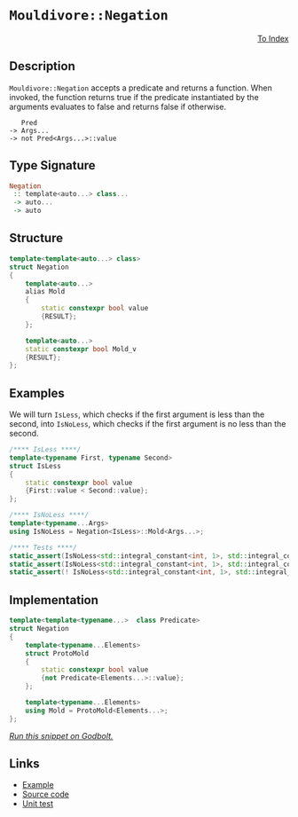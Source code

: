 <!-- Copyright 2024 Feng Mofan
SPDX-License-Identifier: Apache-2.0 -->

# `Mouldivore::Negation`

<p style='text-align: right;'><a href="../../../facilities/metafunctions.md#mouldivore-negation">To Index</a></p>

## Description

`Mouldivore::Negation` accepts a predicate and returns a function. When invoked, the function returns true if the predicate instantiated by the arguments evaluates to false and returns false if otherwise.

<pre><code>   Pred
-> Args...
-> not Pred&lt;Args...&gt;::value</code></pre>

## Type Signature

```Haskell
Negation
 :: template<auto...> class...
 -> auto...
 -> auto
```

## Structure

```C++
template<template<auto...> class>
struct Negation
{
    template<auto...>
    alias Mold
    {
        static constexpr bool value
        {RESULT};
    };

    template<auto...>
    static constexpr bool Mold_v 
    {RESULT};
};
```

## Examples

We will turn `IsLess`, which checks if the first argument is less than the second, into `IsNoLess`, which checks if the first argument is no less than the second.

```C++
/**** IsLess ****/
template<typename First, typename Second>
struct IsLess
{
    static constexpr bool value
    {First::value < Second::value};
};

/**** IsNoLess ****/
template<typename...Args>
using IsNoLess = Negation<IsLess>::Mold<Args...>;

/**** Tests ****/
static_assert(IsNoLess<std::integral_constant<int, 1>, std::integral_constant<int, 1>>::value);
static_assert(IsNoLess<std::integral_constant<int, 1>, std::integral_constant<int, 0>>::value);
static_assert(! IsNoLess<std::integral_constant<int, 1>, std::integral_constant<int, 2>>::value);
```

## Implementation

```C++
template<template<typename...>  class Predicate>
struct Negation
{
    template<typename...Elements>
    struct ProtoMold
    {
        static constexpr bool value 
        {not Predicate<Elements...>::value};
    };

    template<typename...Elements>
    using Mold = ProtoMold<Elements...>;
};
```

[*Run this snippet on Godbolt.*](https://godbolt.org/#z:OYLghAFBqd5QCxAYwPYBMCmBRdBLAF1QCcAaPECAMzwBtMA7AQwFtMQByARg9KtQYEAysib0QXACx8BBAKoBnTAAUAHpwAMvAFYTStJg1DIApACYAQuYukl9ZATwDKjdAGFUtAK4sGe1wAyeAyYAHI%2BAEaYxCCSXKQADqgKhE4MHt6%2BekkpjgJBIeEsUTFxtpj2eQxCBEzEBBk%2BfvF2mA5pNXUEBWGR0bEttfWNWYNdPUUlAwCUtqhexMjsHAD0AFQbm1vbO5srJhoAguubANQAkiwJ9GyCTFWnW/tHJ7tvu8%2BHB4cEmFcGvxMAGY3L9/vdMMDQQBPBKMViYAB0yOB2FOp2QBgUClOymImHwokBQOw3wUBGIXgcp1CmGA9zS3xMAHYrEd0eiwdcIVCCLD4WxkYjsDdGAQFKjvhzTuTKdS8agiABZTzoKUcllsw7S6XkhnIDECcmYVQJYinCKoTynABuYi8mFO6p1TtZDEVuPxhJ5IJFfzFCiFqJAIDt3khzIAIsCtdKWdGgVrnacuQDISC%2BXDmILkX7buLJeyOV4UkZTiraOgnUDI57FagK2rfaLBIGUSSY0yo52jt9Xu9tp9%2B6dsKpWNdHU8%2BwOPkze2YgcFMV4sNWYXCAPoUpiECUd3svLYXBQBTDYx57b6pn3rgWOgBieGI5NIKf52cdQjaAibpKOsqpAhj1PbEu1jDk9UcA00AYY1TXNS1rTDB1k01R9nwIENkMdKFTi/GD0Cw%2B0IwTJNu0TOdjiPc4FFCVAQJxKcjmvYlbw/IVDmIYA9z/Q4S2CYBjzohjq1rWl6SqKEaIY4MQEbKFOO4oMOwog8qLOAAVM9xQvDZPkgvBkA3JhsWiAgIBo4Szz3NxyUIkBgl%2BYBiDEDcYL1QQoUc18uFRV87JDRy6Rc2g3KNWpPJBbzTl8lTsCI8Nph7Q4DKMkylHqCzaPo6yoQChzBGC1z3IiggvMEHy/JlAh7KC5zivCwwyqiirTg0SUSQSh0ktUlLaig4zTMysAwCEnLQJBfK6pCsLYNK8qCEqkl/JqwLCvq0KSqahbXzMDr4tDYieq1DhZloTgAFZeD8DgtFIVBODcaxrBleZFhwhceFITDbtO2YAGsQAuyREQ0AAOMwzAATihrgLvBsGuGZZlpHOjhJF4FgJA0DRSBuu6Ho4XgFBAXGfq0WY4FgGBEBAeYCASLxFooCA0CuOholCBFOFUMGADYAFo%2BckU5gGQA0pERMxeAJQgSDwQj4n4QQRDEdgpBkQRFBUdRftIXR4gAdxchJOB4M7LuuzReEJgB5JnGaA1AqFOXnBeF0XxZikGzFOCAPHZ%2BhzXMIEuGmXhydO0gICQNmEg5sgWbjhOQGAKQzD4OhfmfSgImt0gImCOpoTN3hC%2BYYhoVtiJtDaH6vrZ/NbYYWgS71rAIi8YA3DEWgSe4XgsBYQxgHEdunzrvAbTPfOTTaJnli%2BoK0bu2g8AiFzK48LB84pPAsYH0hp%2BIS0lEjP4R7XoxrdmKgDG4gA1PBMEN22s1LzXhFEcQNeV%2BQlDUPnA2%2BgR4oGepYfQ68SaQFmKgBIVR%2B4CzssCSMphLDWDMATY%2BxAFYzxgeUSoaQXAMHcJ4Jo/gSETD6DEeIORUgCBGM0RIyR6EMCocUfoLQKiTwEJ0YYZDRgEJ4dUIY3Rgi9A4TQ2wojGF6D1PUdhUww5zAWEsCQFsOBXTxvnQmrt%2BZCxFmLCWPs/a4DlsHT64dvo31mAgTATAsAxAgADWIQJERQyBCjDQkgzCSD5jjC6fMob6E4BjUgWNQ6Ij5lwPmYMoaIz5sDOGHi%2BbaL1oTYmpNrG/UpjTGOdMHZM3IJQZOQcuZsE4HUFgNpmQCyYBiAwZYuBQ0RFwUGMt8BEBwYrT%2Bqsf7SD/trQBetdAZ2NkwU2A8NFaPxjbTg9sGZM1OM7PR7sRaYhHjFFpbSNB%2BwDvHIOToFxmCsZHSmsdUCB2iMU1mlyDn9A2UYZpXBcY0FoNnEmEA8563LsXD%2BvzK7V1rg4D%2BjcxTN1bvnDuXce60D7h/Iel9lh3XwPido09%2B53TnsgBeH9l75zXhvYu29kURxwQfL6x9T6YHPsPIwV9QA5L4PfBQT8X5v0YB/P%2BfT1YDNkEM3Wd1RkgOvmgqwEDCXQOcfdeBaREHIJrGKjBWDojdLwdK1o7RnAQFcLI%2BIgRxGTE4cw3IaQ9UmtYYo41mqqh8IaAIphNqOiiKtVI%2BR9rMiOpdYa6h6iVHvT9WjGZOjOCrIMQ0zZzTWmg1MZ0kgRzQ6nJsaQOxDj%2BjSrRmEiJLTvHMgulDZGQIfF%2BLKLM%2B6nBMlkxvtHPJSB6aOxuaUzm3MOBVI9iwBQNoDQ2ijWmckHTzEKz0Ny7%2BvLP4CqASAIEpBxmTPNiEzRVt0nzMKU7F2qh22du7b2iE5I9l3ITgmoESamX5KbYnEpB6g6hmQAkBIG4e1Qw3H2ggG4N0DKztET53y7oArbl9P9QK66gsuU3FubcUWYE7t3Xu/cvqIvpaS0gqLJ4Ytnqoeevw8WFRXrwQlm9oQkt3uSj%2BVLkg0ovvSgS1a75MEfs/V%2B79D4jrVhIPlWsAGCp0FOkVxhwE2ElfAWBsqjScBWAFJVlhME22wbgqVswnXat1Q6ih6BXXZBYVUc1dCqjqa4YQ3hMiVP6eEXavT0iujmvdXphTb01HKKDUugmob32nA7V220O7fh7ogGYrpCaw4R2TamxxlANFZpANDREQIgQXXhnEHGMXmSxLSc5omtgslnJcZIC67ikbMhxmDSQsMuAQzMKktGQInNzPS1lhd0tUs1aCzk2Yx8UjOEkEAA)

## Links

- [Example](../../../code/facilities/metafunctions/mouldivore/negation/implementation.hpp)
- [Source code](../../../../conceptrodon/mouldivore/negation.hpp)
- [Unit test](../../../../tests/unit/metafunctions/mouldivore/negation.test.hpp)

